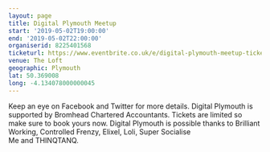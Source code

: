 ```yaml
---
layout: page
title: Digital Plymouth Meetup
start: '2019-05-02T19:00:00'
end: '2019-05-02T22:00:00'
organiserid: 8225401568
ticketurl: https://www.eventbrite.co.uk/e/digital-plymouth-meetup-tickets-53543066754
venue: The Loft
geographic: Plymouth
lat: 50.369008
long: -4.134078000000045
---
```

Keep an eye on Facebook and Twitter for more details.
Digital Plymouth is supported by Bromhead Chartered Accountants. Tickets are limited so make sure to book yours now.
Digital Plymouth is possible thanks to Brilliant Working, Controlled Frenzy, Elixel, Loli, Super Socialise Me and THINQTANQ.
